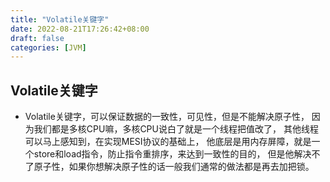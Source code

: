 ```yaml
---
title: "Volatile关键字"
date: 2022-08-21T17:26:42+08:00
draft: false
categories: [JVM]
---
```

## Volatile关键字

* Volatile关键字，可以保证数据的一致性，可见性，但是不能解决原子性，
因为我们都是多核CPU嘛，多核CPU说白了就是一个线程把值改了，
其他线程可以马上感知到，在实现MESI协议的基础上，
他底层是用内存屏障，就是一个store和load指令，防止指令重排序，来达到一致性的目的，
但是他解决不了原子性，如果你想解决原子性的话一般我们通常的做法都是再去加把锁。
